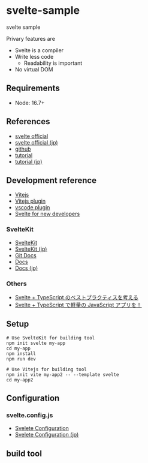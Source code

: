 # svelte-sample

svelte sample

Privary features are

- Svelte is a compiler
- Write less code
  - Readability is important
- No virtual DOM

## Requirements

- Node: 16.7+

## References

- [svelte official](https://svelte.dev/)
- [svelte official (jp)](https://svelte.jp/)
- [github](https://github.com/sveltejs/svelte)
- [tutorial](https://svelte.dev/tutorial/basics)
- [tutorial (jp)](https://svelte.jp/tutorial/basics)

## Development reference

- [Vitejs](https://vitejs.dev/)
- [Vitejs plugin](https://github.com/sveltejs/vite-plugin-svelte/)
- [vscode plugin](https://marketplace.visualstudio.com/items?itemName=svelte.svelte-vscode)
- [Svelte for new developers](https://svelte.jp/blog/svelte-for-new-developers)

### SvelteKit

- [SvelteKit](https://kit.svelte.dev/)
- [SvelteKit (jp)](https://kit.svelte.jp/)
- [Git Docs](https://github.com/sveltejs/kit/tree/master/documentation/docs)
- [Docs](https://kit.svelte.dev/docs/introduction)
- [Docs (jp)](https://kit.svelte.jp/docs/introduction)

### Others

- [Svelte + TypeScript のベストプラクティスを考える](https://zenn.dev/mizchi/scraps/a5644f129032aa)
- [Svelte + TypeScript で軽量の JavaScript アプリを！](https://qiita.com/tronicboy/items/923fef6122ed3cf7031f)

## Setup

```
# Use SvelteKit for building tool
npm init svelte my-app
cd my-app
npm install
npm run dev

# Use Vitejs for building tool
npm init vite my-app2 -- --template svelte
cd my-app2
```

## Configuration

### svelte.config.js

- [Svelete Configuration](https://kit.svelte.dev/docs/configuration)
- [Svelete Configuration (jp)](https://kit.svelte.jp/docs/configuration)

## build tool
